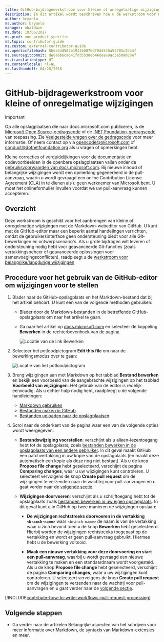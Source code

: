 ```yaml
---
title: GitHub-bijdragewerkstroom voor kleine of onregelmatige wijzigingen
description: In dit artikel wordt beschreven hoe u de werkstroom voor minder belangrijke bijdragen gebruikt om bijdragen te leveren aan artikelen op docs.microsoft.com.
author: bryanla
ms.author: bryanla
manager: mbaldwin
ms.date: 10/06/2017
ms.prod: non-product-specific
ms.topic: contributor-guide
ms.custom: external-contributor-guide
ms.openlocfilehash: 8bde44d502e1942b0870df9dd546a97705c2bb4f
ms.sourcegitcommit: de6e6b6ca641fdd5b30eb46deee9ac3a500089ef
ms.translationtype: HT
ms.contentlocale: nl-NL
ms.lasthandoff: 04/28/2018
---
```

# <a name="github-contribution-workflow-for-minor-or-infrequent-changes"></a>GitHub-bijdragewerkstroom voor kleine of onregelmatige wijzigingen

> [!IMPORTANT]
> Op alle opslagplaatsen die naar docs.microsoft.com publiceren, is de [Microsoft Open Source-gedragscode](https://opensource.microsoft.com/codeofconduct/) of de [.NET Foundation-gedragscode](https://dotnetfoundation.org/code-of-conduct) van toepassing. Zie [Veelgestelde vragen over de gedragscode](https://opensource.microsoft.com/codeofconduct/faq/) voor meer informatie. Of neem contact op via [opencode@microsoft.com](mailto:opencode@microsoft.com) of [conduct@dotnetfoundation.org](mailto:conduct@dotnetfoundation.org) als u vragen of opmerkingen hebt.<br>
>
> Kleine correcties of verduidelijkingen voor de documentatie en codevoorbeelden in de openbare opslagplaatsen vallen onder de [gebruiksvoorwaarden van docs.microsoft.com](https://docs.microsoft.com/legal/termsofuse). Bij nieuwe inhoud of belangrijke wijzigingen wordt een opmerking gegenereerd in de pull-aanvraag, waarin u wordt gevraagd een online Contribution License Agreement (CLA) in te dienen als u geen werknemer van Microsoft bent. U moet het onlineformulier invullen voordat we uw pull-aanvraag kunnen accepteren.

## <a name="overview"></a>Overzicht

Deze werkstroom is geschikt voor het aanbrengen van kleine of onregelmatige wijzigingen met de Markdown-webeditor van GitHub. U kunt met de GitHub-editor maar een beperkt aantal handelingen verrichten, omdat de gebruikersinterface geen ondersteuning biedt voor alle Git-bewerkingen en ontwerpscenario's. Als u grote bijdragen wilt leveren of ondersteuning nodig hebt voor geavanceerde Git-functies (zoals vertakkingsbeheer of geavanceerde oplossingen voor samenvoegingsconflicten), raadpleegt u de [werkstroom voor belangrijke/langdurige wijzigingen](full-workflow.md).

## <a name="procedure-for-using-the-github-editor-to-propose-your-changes"></a>Procedure voor het gebruik van de GitHub-editor om wijzigingen voor te stellen

1. Blader naar de GitHub-opslagplaats en het Markdown-bestand dat bij het artikel behoort. U kunt een van de volgende methoden gebruiken:

   - Blader door de Markdown-bestanden in de betreffende GitHub-opslagplaats om naar het artikel te gaan.
   - Ga naar het artikel op [docs.microsoft.com](https://docs.microsoft.com/) en selecteer de koppeling **Bewerken** in de rechterbovenhoek van de pagina.

     ![Locatie van de link Bewerken](./media/light-workflow/contributetogit.png)

2. Selecteer het potloodpictogram **Edit this file** om naar de bewerkingsmodus over te gaan:

    ![Locatie van het potloodpictogram](./media/light-workflow/editicon.png)

3. Breng wijzigingen aan met Markdown op het tabblad **Bestand bewerken** en bekijk een voorbeeld van de aangebrachte wijzigingen op het tabblad **Voorbeeld van wijzigingen**. Het gebruik van de editor is redelijk eenvoudig. Als u echter hulp nodig hebt, raadpleegt u de volgende handleidingen:

   - [Markdown gebruiken](how-to-write-use-markdown.md)
   - [Bestanden maken in GitHub](https://github.com/blog/1327-creating-files-on-github)
   - [Bestanden uploaden naar de opslagplaatsen](https://github.com/blog/2105-upload-files-to-your-repositories)

4. Scrol naar de onderkant van de pagina waar een van de volgende opties wordt weergegeven:

   - **Bestandswijziging voorstellen**: verschijnt als u alleen-lezentoegang hebt tot de opslagplaats, zoals [bestanden bewerken in de opslagplaats van een andere gebruiker](https://help.github.com/articles/editing-files-in-another-user-s-repository/). In dit geval maakt GitHub een patchvertakking in uw kopie van de opslagplaats (en maakt deze automatisch een kopie als deze nog niet bestaat). Als u de knop **Propose file change** hebt geselecteerd, verschijnt de pagina **Comparing changes**, waar u uw wijzigingen kunt controleren. U selecteert vervolgens de knop **Create pull request** om de wijzigingen te verzenden naar de wachtrij voor pull-aanvragen en u gaat verder naar de [volgende sectie](#pull-request-processing).

   - **Wijzigingen doorvoeren**: verschijnt als u schrijftoegang hebt tot de opslagplaats zoals [bestanden bewerken in uw eigen opslagplaats](https://help.github.com/articles/editing-files-in-your-repository/). In dit geval kunt u in GitHub op twee manieren de wijzigingen opslaan:

     - **De wijzigingen rechtstreeks doorvoeren in de vertakking `<branch-name>`** waar `<branch-name>` de naam is van de vertakking waar u zich bevond toen u de knop **Bewerken** hebt geselecteerd. Hierbij worden de wijzigingen rechtstreeks toegepast op de vertakking en wordt er geen pull-aanvraag gebruikt. Hiermee hebt u de bewerking voltooid.

     - **Maak een nieuwe vertakking voor deze doorvoering en start een pull-aanvraag**, waarbij u wordt gevraagd een nieuwe vertakking te maken en een standaardnaam wordt voorgesteld. Als u de knop **Propose file change** hebt geselecteerd, verschijnt de pagina **Comparing changes**, waar u uw wijzigingen kunt controleren. U selecteert vervolgens de knop **Create pull request** om de wijzigingen te verzenden naar de wachtrij voor pull-aanvragen en u gaat verder naar de [volgende sectie](#pull-request-processing).

[!INCLUDE[contribute-how-to-write-workflows-pull-request-processing](includes/contribute-how-to-write-workflows-pull-request-processing.md)]

## <a name="next-steps"></a>Volgende stappen

- Ga verder naar de artikelen Belangrijke aspecten van het schrijven voor meer informatie over Markdown, de syntaxis van Markdown-extensies en meer.
